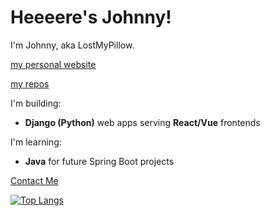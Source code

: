 # Heeeere's Johnny!

I'm Johnny, aka LostMyPillow.

[my personal website](https://lostmypillow.pages.dev/)

[my repos](https://github.com/lostmypillow?tab=repositories)

I'm building:
- **Django (Python)** web apps serving **React/Vue** frontends

I'm learning: 
- **Java** for future Spring Boot projects

 

[Contact Me](mailto:lostmypillow@icloud.com)


[![Top Langs](https://github-readme-stats.vercel.app/api/top-langs/?username=lostmypillow)](https://github.com/anuraghazra/github-readme-stats)

<!--
**lostmypillow/lostmypillow** is a ✨ _special_ ✨ repository because its `README.md` (this file) appears on your GitHub profile.

Here are some ideas to get you started:

- 🔭 I’m currently working on ...
- 🌱 I’m currently learning ...
- 👯 I’m looking to collaborate on ...
- 🤔 I’m looking for help with ...
- 💬 Ask me about ...
- 📫 How to reach me: ...
- 😄 Pronouns: ...
- ⚡ Fun fact: ...
-->
